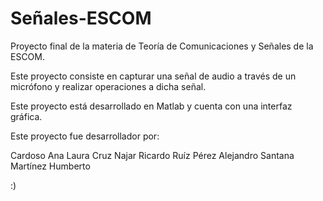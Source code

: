 # Señales-ESCOM
Proyecto final de la materia de Teoría de Comunicaciones y Señales de la ESCOM.

Este proyecto consiste en capturar una señal de audio a través de un micrófono y realizar operaciones a dicha señal.

Este proyecto está desarrollado en Matlab y cuenta con una interfaz gráfica.

Este proyecto fue desarrollador por:

Cardoso Ana Laura
Cruz Najar Ricardo
Ruíz Pérez Alejandro
Santana Martínez Humberto

:) 
